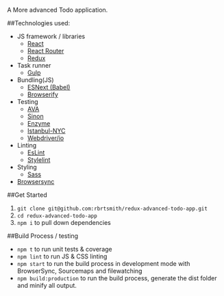 
A More advanced Todo application.

##Technologies used:
* JS framework / libraries
    * [React](https://facebook.github.io/react/)
    * [React Router](https://github.com/reactjs/react-router)
    * [Redux](http://redux.js.org/docs/introduction/Motivation.html)
* Task runner
    * [Gulp](http://gulpjs.com/)
* Bundling(JS)
    * [ESNext (Babel)](http://babeljs.io/)
    * [Browserify](http://browserify.org/)
* Testing
    * [AVA](https://github.com/avajs/ava)
    * [Sinon](http://sinonjs.org/)
    * [Enzyme](https://github.com/airbnb/enzyme)
    * [Istanbul-NYC](https://github.com/istanbuljs/nyc)
    * [Webdriver/io](http://webdriver.io/)
* Linting
    * [EsLint](http://eslint.org/)
    * [Stylelint](https://github.com/stylelint/stylelint)
* Styling
    * [Sass](http://sass-lang.com/)
* [Browsersync](https://www.browsersync.io/)

##Get Started
1. `git clone git@github.com:rbrtsmith/redux-advanced-todo-app.git`
2. `cd redux-advanced-todo-app`
3. `npm i` to pull down dependencies

##Build Process / testing
* `npm t` to run unit tests & coverage
* `npm lint` to run JS & CSS linting
* `npm start` to run the build process in development mode with BrowserSync, Sourcemaps and filewatching
* `npm build:production` to run the build process, generate the dist folder and minify all output.
